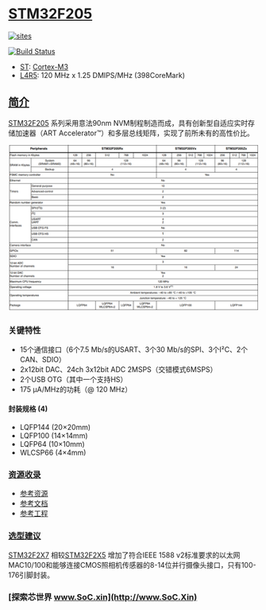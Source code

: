 ﻿# [STM32F205](https://github.com/SoCXin/STM32F205)

[![sites](http://182.61.61.133/link/resources/SoC.png)](http://www.SoC.Xin)

[![Build Status](https://github.com/SoCXin/STM32F205/workflows/src/badge.svg)](https://github.com/SoCXin/STM32F205/actions/workflows/src.yml)

* [ST](https://www.st.com/zh/): [Cortex-M3](https://github.com/SoCXin/Cortex)
* [L4R5](https://github.com/SoCXin/Level): 120 MHz x 1.25 DMIPS/MHz (398CoreMark)

## [简介](https://github.com/SoCXin/STM32F205/wiki)

[STM32F205](https://github.com/SoCXin/STM32F205) 系列采用意法90nm NVM制程制造而成，具有创新型自适应实时存储加速器（ART Accelerator™）和多层总线矩阵，实现了前所未有的高性价比。

[![sites](docs/STM32F205.png)](https://www.st.com/content/st_com/zh/products/microcontrollers-microprocessors/stm32-32-bit-arm-cortex-mcus/stm32-high-performance-mcus/stm32f2-series/stm32f2x5.html)

### 关键特性

* 15个通信接口（6个7.5 Mb/s的USART、3个30 Mb/s的SPI、3个I²C、2个CAN、SDIO）
* 2x12bit DAC、24ch 3x12bit ADC 2MSPS（交错模式6MSPS）
* 2个USB OTG（其中一个支持HS）
* 175 µA/MHz的功耗（@ 120 MHz）

#### 封装规格 (4)

* LQFP144 (20×20mm)
* LQFP100 (14×14mm)
* LQFP64 (10×10mm)
* WLCSP66 (4×4mm)

### [资源收录](https://github.com/SoCXin)

* [参考资源](src/)
* [参考文档](docs/)
* [参考工程](project/)

### [选型建议](https://github.com/SoCXin)

[STM32F2X7](https://www.st.com/content/st_com/zh/products/microcontrollers-microprocessors/stm32-32-bit-arm-cortex-mcus/stm32-high-performance-mcus/stm32f2-series/stm32f2x7.html) 相较[STM32F2X5](https://github.com/SoCXin/STM32F205) 增加了符合IEEE 1588 v2标准要求的以太网MAC10/100和能够连接CMOS照相机传感器的8-14位并行摄像头接口，只有100-176引脚封装。

### [探索芯世界 www.SoC.xin](http://www.SoC.Xin)
